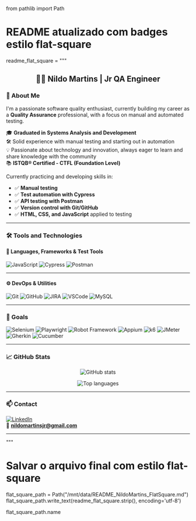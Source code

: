 from pathlib import Path

# README atualizado com badges estilo flat-square
readme_flat_square = """
<h2 align="center">👨‍💻 Nildo Martins | Jr QA Engineer</h2>

### 👋 About Me

I'm a passionate software quality enthusiast, currently building my career as a **Quality Assurance** professional, with a focus on manual and automated testing.

🎓 **Graduated in Systems Analysis and Development**  
🛠️ Solid experience with manual testing and starting out in automation  
💡 Passionate about technology and innovation, always eager to learn and share knowledge with the community  
📚 **ISTQB® Certified - CTFL (Foundation Level)**  

Currently practicing and developing skills in:

- ✅ **Manual testing**
- ✅ **Test automation with Cypress**
- ✅ **API testing with Postman**  
- ✅ **Version control with Git/GitHub**  
- ✅ **HTML, CSS, and JavaScript** applied to testing

---

### 🛠️ Tools and Technologies

#### 📌 Languages, Frameworks & Test Tools

![JavaScript](https://img.shields.io/badge/JavaScript-F7DF1E?style=flat-square&logo=javascript&logoColor=black)
![Cypress](https://img.shields.io/badge/Cypress-17202C?style=flat-square&logo=cypress&logoColor=white)
![Postman](https://img.shields.io/badge/Postman-FF6C37?style=flat-square&logo=postman&logoColor=white)

---

#### ⚙️ DevOps & Utilities

![Git](https://img.shields.io/badge/Git-F05032?style=flat-square&logo=git&logoColor=white)
![GitHub](https://img.shields.io/badge/GitHub-181717?style=flat-square&logo=github&logoColor=white)
![JIRA](https://img.shields.io/badge/Jira-0052CC?style=flat-square&logo=jira&logoColor=white)
![VSCode](https://img.shields.io/badge/VSCode-007ACC?style=flat-square&logo=visualstudiocode&logoColor=white)
![MySQL](https://img.shields.io/badge/SQL-4479A1?style=flat-square&logo=mysql&logoColor=white)

---

### 🎯 Goals

![Selenium](https://img.shields.io/badge/Selenium-43B02A?style=flat-square&logo=selenium&logoColor=white)
![Playwright](https://img.shields.io/badge/Playwright-2EAD33?style=flat-square&logo=playwright&logoColor=white)
![Robot Framework](https://img.shields.io/badge/Robot%20Framework-000000?style=flat-square&logo=robotframework&logoColor=white)
![Appium](https://img.shields.io/badge/Appium-dc2566?style=flat-square&logo=appium&logoColor=white)
![k6](https://img.shields.io/badge/k6-6553F6?style=flat-square&logo=k6&logoColor=white)
![JMeter](https://img.shields.io/badge/JMeter-D14836?style=flat-square&logo=apachejmeter&logoColor=white)
![Gherkin](https://img.shields.io/badge/Gherkin-00ADAD?style=flat-square&logo=cucumber&logoColor=white)
![Cucumber](https://img.shields.io/badge/Cucumber-197d32?style=flat-square&logo=cucumber&logoColor=white)

---

### 📈 GitHub Stats

<p align="center">
  <img src="https://github-readme-stats.vercel.app/api?username=nildomartinsjr&show_icons=true&theme=tokyonight" alt="GitHub stats"/>
</p>

<p align="center">
  <img src="https://github-readme-stats.vercel.app/api/top-langs/?username=nildomartinsjr&layout=compact&theme=tokyonight" alt="Top languages"/>
</p>

---

### 📫 Contact

[![LinkedIn](https://img.shields.io/badge/-LinkedIn-0e76a8?style=flat-square&logo=linkedin&logoColor=white)](https://www.linkedin.com/in/nildomartinsjr)  
📩 **nildomartinsjr@gmail.com**

---
"""

# Salvar o arquivo final com estilo flat-square
flat_square_path = Path("/mnt/data/README_NildoMartins_FlatSquare.md")
flat_square_path.write_text(readme_flat_square.strip(), encoding='utf-8')

flat_square_path.name



